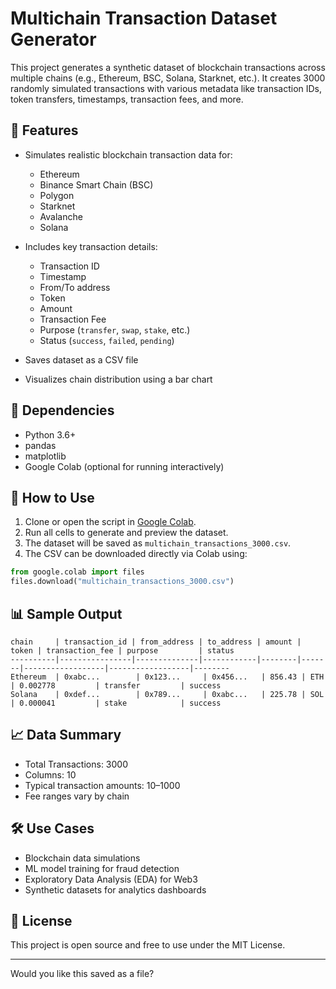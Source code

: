 # Multichain Transaction Dataset Generator

This project generates a synthetic dataset of blockchain transactions across multiple chains (e.g., Ethereum, BSC, Solana, Starknet, etc.). It creates 3000 randomly simulated transactions with various metadata like transaction IDs, token transfers, timestamps, transaction fees, and more.

## 📁 Features

* Simulates realistic blockchain transaction data for:

  * Ethereum
  * Binance Smart Chain (BSC)
  * Polygon
  * Starknet
  * Avalanche
  * Solana
* Includes key transaction details:

  * Transaction ID
  * Timestamp
  * From/To address
  * Token
  * Amount
  * Transaction Fee
  * Purpose (`transfer`, `swap`, `stake`, etc.)
  * Status (`success`, `failed`, `pending`)
* Saves dataset as a CSV file
* Visualizes chain distribution using a bar chart

## 🧪 Dependencies

* Python 3.6+
* pandas
* matplotlib
* Google Colab (optional for running interactively)

## 🚀 How to Use

1. Clone or open the script in [Google Colab](https://colab.research.google.com/).
2. Run all cells to generate and preview the dataset.
3. The dataset will be saved as `multichain_transactions_3000.csv`.
4. The CSV can be downloaded directly via Colab using:

```python
from google.colab import files
files.download("multichain_transactions_3000.csv")
```

## 📊 Sample Output

```text
chain     | transaction_id | from_address | to_address | amount | token | transaction_fee | purpose         | status
----------|----------------|--------------|------------|--------|-------|------------------|------------------|--------
Ethereum  | 0xabc...        | 0x123...     | 0x456...   | 856.43 | ETH   | 0.002778         | transfer         | success
Solana    | 0xdef...        | 0x789...     | 0xabc...   | 225.78 | SOL   | 0.000041         | stake            | success
```

## 📈 Data Summary

* Total Transactions: 3000
* Columns: 10
* Typical transaction amounts: 10–1000
* Fee ranges vary by chain

## 🛠 Use Cases

* Blockchain data simulations
* ML model training for fraud detection
* Exploratory Data Analysis (EDA) for Web3
* Synthetic datasets for analytics dashboards

## 📃 License

This project is open source and free to use under the MIT License.

---

Would you like this saved as a file?
